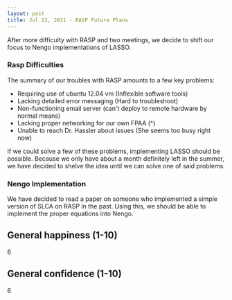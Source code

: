 ```yaml
---
layout: post
title: Jul 22, 2021 - RASP Future Plans
---
```


After more difficulty with RASP and two meetings, we decide to shift our focus to Nengo implementations of LASSO.

### Rasp Difficulties

The summary of our troubles with RASP amounts to a few key problems:

* Requiring use of ubuntu 12.04 vm (Inflexible software tools)
* Lacking detailed error messaging (Hard to troubleshoot)
* Non-functioning email server (can't deploy to remote hardware by normal means)
* Lacking proper networking for our own FPAA (^)
* Unable to reach Dr. Hassler about issues (She seems too busy right now)

If we could solve a few of these problems, implementing LASSO should be possible. Because we only have about a month definitely left in the summer, we have decided to shelve the idea until we can solve one of said problems. 

### Nengo Implementation

We have decided to read a paper on someone who implemented a simple version of SLCA on RASP in the past. Using this, we should be able to implement the proper equations into Nengo.

## General happiness (1-10)	

6

## General confidence (1-10)

6

